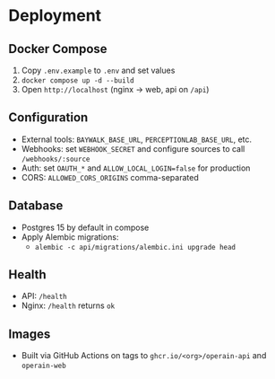 # Deployment

## Docker Compose

1. Copy `.env.example` to `.env` and set values
2. `docker compose up -d --build`
3. Open `http://localhost` (nginx → web, api on `/api`)

## Configuration

- External tools: `BAYWALK_BASE_URL`, `PERCEPTIONLAB_BASE_URL`, etc.
- Webhooks: set `WEBHOOK_SECRET` and configure sources to call `/webhooks/:source`
- Auth: set `OAUTH_*` and `ALLOW_LOCAL_LOGIN=false` for production
- CORS: `ALLOWED_CORS_ORIGINS` comma-separated

## Database

- Postgres 15 by default in compose
- Apply Alembic migrations:
  - `alembic -c api/migrations/alembic.ini upgrade head`

## Health

- API: `/health`
- Nginx: `/health` returns `ok`

## Images

- Built via GitHub Actions on tags to `ghcr.io/<org>/operain-api` and `operain-web`
